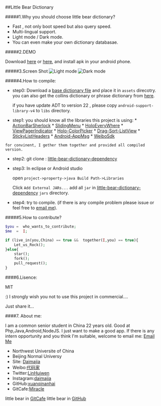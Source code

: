 ##Little Bear Dictionary

#####1.Why you should choose little bear dictionary?

*	Fast , not only boot speed but also query speed.
*	Multi-lingual support.
*	Light mode / Dark mode.
*	You can even make your own dictionary databasae.

#####2.DEMO

Download [here](http://d.pr/f/PXaH) or [here](http://url.cn/FaqVbr), and install apk in your android phone.


#####3.Screen Shot
![Light mode](http://ww2.sinaimg.cn/mw690/610dc034jw1e4ukdj165nj20aa0i5gnq.jpg)  ![Dark mode](http://ww1.sinaimg.cn/mw690/610dc034jw1e4ukg9f522j20a70i6dh7.jpg)

#####4.How to compile:
*	step0: Download a [base dictionary file](http://pan.baidu.com/share/link?shareid=460425&uk=2936412447) and place it in `assets` direcotry. you can also get the collins dictionary or phrase dictionary from [here](http://url.cn/UAfbWa).
    
    if you have update ADT to version 22 , please copy `android-support-library-v4` to `libs` directory.

*	 step1: you should know all the libraries this project is using:
	*	[ActionBarSherlock](https://github.com/JakeWharton/ActionBarSherlock)
	*	[SlidingMenu](https://github.com/jfeinstein10/SlidingMenu)
	*	[HoloEveryWhere](https://github.com/Prototik/HoloEverywhere)
	*	[ViewPagerIndicator](https://github.com/JakeWharton/Android-ViewPagerIndicator)
	*	[Holo-ColorPicker](https://github.com/LarsWerkman/HoloColorPicker)
	*	[Drag-Sort-ListView](https://github.com/bauerca/drag-sort-listview)
	*	[StickyListHeaders](https://github.com/emilsjolander/StickyListHeaders)
	*	[Android-AppMsg](https://github.com/johnkil/Android-AppMsg)
	*	[WeiboSdk](https://github.com/mobileresearch/weibo_android_sdk)
	
	for convinent, I gether them together and provided all compiled version.

*	step2: git clone : [little-bear-dictionary-dependency](https://github.com/xuanqinanhai/little-bear-dictionary-dependency)

*	step3: In eclipse or Android studio

	open `project->property->java Build Path->Libraries` 
	
	Click `Add External JARs...` add all `jar` in [little-bear-dictionary-dependency](https://github.com/xuanqinanhai/little-bear-dictionary-dependency) `jars` directory.
	
*	step4: try to compile. (if there is any compile problem please issue or feel free to [email me](mailto:smallbeardict@163.com)).

#####5.How to contribute?
```php
$you =  who_wants_to_contribute;
$me  =  I;

if (live_in(you,China) == true &&  together(I,you) == true){
	Let_us_Rock();
}else{
	star();
	fork();
	pull_request();
}
```

####6.Lisence:

MIT

:) I strongly wish you not to use this project in commercial….

Just share it...

####7. About me:
	 
I am a common senior student in China 22 years old. Good at Php,Java,Android,NodeJS. I just want to make a good app. If there is any intern opportunity and you think I'm suitable, welcome to email me:  [Email Me](mailto:smallbeardict@163.com)

*	Northwest Universite of China
*	Beijing Normal Universy
*	Site: [Daimajia](http://daimajia.com)
*	Weibo:[代码家](http://weibo.com/daimajia)
*	Twitter:[LinHuiwen](http://twitter.com/LinHuiwen)
*	Instagram:[daimajia](http://instagram.com/daimajia)
*	GitHub:[xuanqinanhai](http://github.com/xuanqinanhai)
*	GitCafe:[Miracle](https://gitcafe.com/Miracle)

little bear in [GitCafe](https://gitcafe.com/Miracle/little-bear-dictionary)
little bear in [GitHub](https://github.com/xuanqinanhai/little-bear-dictionary)
